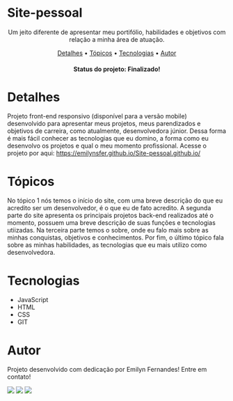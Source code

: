 # Site-pessoal

<p align="center">Um jeito diferente de apresentar meu portifólio, habilidades e objetivos com relação a minha área de atuação.</p>

<p align="center">
 <a href="#detalhes">Detalhes</a> •
 <a href="#tópicos">Tópicos</a> • 
 <a href="#tecnologias">Tecnologias</a> • 
 <a href="#autor">Autor</a>
</p>

<h4 align="center"> 
	Status do projeto: Finalizado!
</h4>

# Detalhes 

Projeto front-end responsivo (disponível para a versão mobile) desenvolvido para apresentar meus projetos, meus parendizados e objetivos de carreira, como atualmente, desenvolvedora júnior. Dessa forma é mais fácil conhecer as tecnologias que eu domino, a forma como eu desenvolvo os projetos e qual o meu momento profissional. 
Acesse o projeto por aqui: https://emilynsfer.github.io/Site-pessoal.github.io/

# Tópicos 

No tópico 1 nós temos o início do site, com uma breve descrição do que eu acredito ser um desenvolvedor, é o que eu de fato acredito. A segunda parte do site apresenta os principais projetos back-end realizados até o momento, possuem uma breve descrição de suas funções e tecnologias utiizadas. Na terceira parte temos o sobre, onde eu falo mais sobre as minhas conquistas, objetivos e conhecimentos. Por fim, o último tópico fala sobre as minhas habilidades, as tecnologias que eu mais utilizo como desenvolvedora.

# Tecnologias 

- JavaScript
- HTML
- CSS
- GIT

# Autor 

Projeto desenvolvido com dedicação por Emilyn Fernandes! 
Entre em contato!

<a href="https://instagram.com/emilyn_fernandes" target="_blank"><img src="https://img.shields.io/badge/-Instagram-%23E4405F?style=for-the-badge&logo=instagram&logoColor=white" target="_blank"></a>
<a href = "mailto:emilynsfer@gmail.com"><img src="https://img.shields.io/badge/Gmail-D14836?style=for-the-badge&logo=gmail&logoColor=white" target="_blank"></a>
<a href="https://www.linkedin.com/in/emilynsfer013" target="_blank"><img src="https://img.shields.io/badge/-LinkedIn-%230077B5?style=for-the-badge&logo=linkedin&logoColor=white" target="_blank"></a>   
